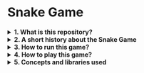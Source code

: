 # Snake Game

<details><summary><b> 1. What is this repository?</b></summary></br>

A simple snake game created with the Pygame library.

---
</details>

<details><summary><b> 2. A short history about the Snake Game </b></summary></br>



---
</details>

<details><summary><b> 3. How to run this game?</b></summary></br>

1. You will need to have Python3 installed, that can be found [here](https://www.python.org/downloads). Remember to select the installation of the pip manager too.
2. Install the pygame library with this command in your terminal:
    ```
    pip install pygame
    ```
4. Download this repository to a folder of your choice.
5. Open your folder using the terminal with this command (use the path to your folder):
    ```
    cd C:\Users\MyName\Documents\Myfolder\Snake-Game
    ```
6. Run the application with Python3:
    ```
    python Snake.py
    ```
7. Click on "Start" to start the game.
8. When the "GAME OVER" screen appears, press "Enter" to go back to the start screen.

---
</details>

<details><summary><b> 4. How to play this game?</b></summary></br>

Your objective is to collect as many fruits as possible, without touching the borders of the screen or your own body. 
When you collect a fruit, your body will grow one square and get a little faster. After you eat 25 fruits, your speed will stay constant, but your length will continue to increase indefinitely.

---
</details>

<details><summary><b> 5. Concepts and libraries used</b></summary></br>

- Libraries:
  - Math
  - Pygame
  - OS
  - Sys
  - Random

+ Concepts
  + classes
  + inheritance
  + constructors
  + OOP

---
</details>


